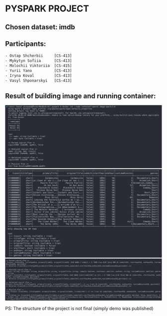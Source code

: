 # PYSPARK PROJECT 
## Chosen dataset: **imdb**
## Participants:
    - Ostap Shcherbii     [CS-413]
    - Mykytyn Sofiia      [CS-413]
    - Molochii Viktoriia  [CS-415]
    - Yurii Yano          [CS-413]
    - Iryna Koval         [CS-413]
    - Vasyl Shponarskyi   [CS-413]

## Result of building image and running container:
![Part 1](./images_readme/image-1.png)
![Part 2](./images_readme/image-2.png)
![Part 3](./images_readme/image-3.png)

PS: The structure of the project is not final (simply demo was published)
